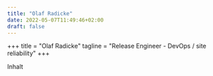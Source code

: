 ```yaml
---
title: "Olaf Radicke"
date: 2022-05-07T11:49:46+02:00
draft: false
---
```


+++
title = "Olaf Radicke"
tagline = "Release Engineer - DevOps / site reliability"
+++



Inhalt
